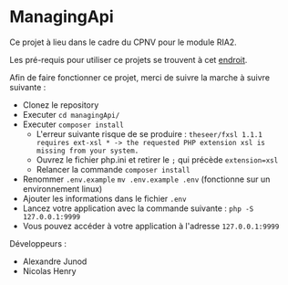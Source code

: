 # ManagingApi

Ce projet à lieu dans le cadre du CPNV pour le module RIA2.

Les pré-requis pour utiliser ce projets se trouvent à cet [endroit](./docs/environnement.md).

Afin de faire fonctionner ce projet, merci de suivre la marche à suivre suivante :

- Clonez le repository
- Executer `cd managingApi/`
- Executer `composer install`
  - L'erreur suivante risque de se produire : `theseer/fxsl 1.1.1 requires ext-xsl * -> the requested PHP extension xsl is missing from your system.`
  - Ouvrez le fichier php.ini et retirer le `;` qui précède `extension=xsl`
  - Relancer la commande `composer install`
- Renommer `.env.example` `mv .env.example .env` (fonctionne sur un environnement linux)
- Ajouter les informations dans le fichier `.env`
- Lancez votre application avec la commande suivante : `php -S 127.0.0.1:9999`
- Vous pouvez accéder à votre application à l'adresse `127.0.0.1:9999`

Développeurs :
- Alexandre Junod
- Nicolas Henry
